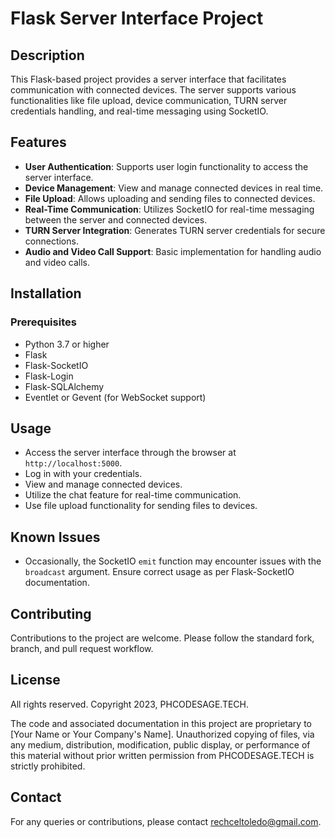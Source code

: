 # Flask Server Interface Project

## Description
This Flask-based project provides a server interface that facilitates communication with connected devices. The server supports various functionalities like file upload, device communication, TURN server credentials handling, and real-time messaging using SocketIO.

## Features
- **User Authentication**: Supports user login functionality to access the server interface.
- **Device Management**: View and manage connected devices in real time.
- **File Upload**: Allows uploading and sending files to connected devices.
- **Real-Time Communication**: Utilizes SocketIO for real-time messaging between the server and connected devices.
- **TURN Server Integration**: Generates TURN server credentials for secure connections.
- **Audio and Video Call Support**: Basic implementation for handling audio and video calls.

## Installation

### Prerequisites
- Python 3.7 or higher
- Flask
- Flask-SocketIO
- Flask-Login
- Flask-SQLAlchemy
- Eventlet or Gevent (for WebSocket support)

## Usage
- Access the server interface through the browser at `http://localhost:5000`.
- Log in with your credentials.
- View and manage connected devices.
- Utilize the chat feature for real-time communication.
- Use file upload functionality for sending files to devices.


## Known Issues
- Occasionally, the SocketIO `emit` function may encounter issues with the `broadcast` argument. Ensure correct usage as per Flask-SocketIO documentation.

## Contributing
Contributions to the project are welcome. Please follow the standard fork, branch, and pull request workflow.

## License

All rights reserved. Copyright 2023, PHCODESAGE.TECH.

The code and associated documentation in this project are proprietary to [Your Name or Your Company's Name]. Unauthorized copying of files, via any medium, distribution, modification, public display, or performance of this material without prior written permission from PHCODESAGE.TECH is strictly prohibited.


## Contact
For any queries or contributions, please contact rechceltoledo@gmail.com.